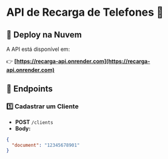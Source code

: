 # API de Recarga de Telefones 📱

## 🚀 Deploy na Nuvem
A API está disponível em:

👉 **[https://recarga-api.onrender.com](https://recarga-api.onrender.com)**

## 📌 Endpoints

### 1️⃣ Cadastrar um Cliente
- **POST** `/clients`
- **Body:**
```json
{
  "document": "12345678901"
}
